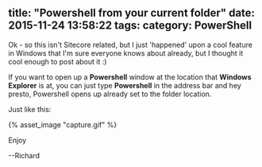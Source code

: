 title: "Powershell from your current folder"
date: 2015-11-24 13:58:22
tags:
category: PowerShell
---

Ok - so this isn't Sitecore related, but I just 'happened' upon a cool feature in Windows that I'm sure everyone knows about already, but I thought it cool enough to post about it :)

If you want to open up a **Powershell** window at the location that **Windows Explorer** is at, you can just type **Powershell** in the address bar and hey presto, Powershell opens up already set to the folder location.

Just like this:


{% asset_image "capture.gif" %}

Enjoy

--Richard